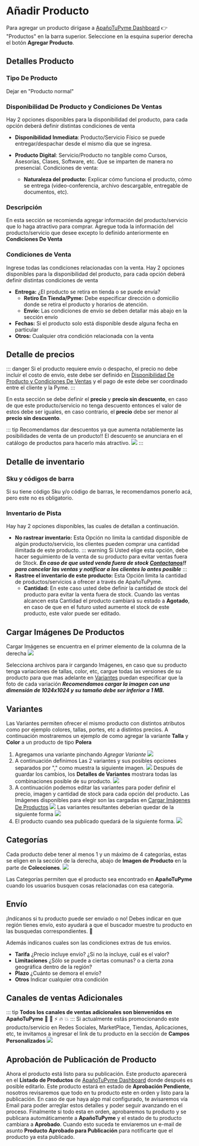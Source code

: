# Añadir Producto

Para agregar un producto dirígase a [ApañoTuPyme Dashboard](https://pyme.apanotupyme.cl/index.php?p=login) :point_right: "Productos" en la barra superior.
Seleccione en la esquina superior derecha el botón **Agregar Producto**.
<!-- ![](../assets/images/product/add_product_button.png) -->

## Detalles Producto
### Tipo De Producto
Dejar en "Producto normal"

### Disponibilidad De Producto y Condiciones De Ventas
Hay 2 opciones disponibles para la disponibilidad del producto, para cada opción deberá definir distintas condiciones de venta
  * **Disponibilidad Inmediata**: Producto/Servicio Físico se puede entregar/despachar desde el mismo día que se ingresa.
    
  * **Producto Digital**: Servicio/Producto no tangible como Cursos, Asesorías, Clases, Software, etc. Que se imparten de manera no presencial.
  Condiciones de venta:
    *  **Naturaleza del producto:** Explicar cómo funciona el producto, cómo se entrega (video-conferencia, archivo descargable, entregable de documentos, etc).

### Descripción
  En esta sección se recomienda agregar información del producto/servicio que lo haga atractivo para comprar. Agregue toda la información del producto/servicio que desee excepto lo definido anteriormente en **Condiciones De Venta**

### Condiciones de Venta

Ingrese todas las condiciones relacionadas con la venta.
Hay 2 opciones disponibles para la disponibilidad del producto, para cada opción deberá definir distintas condiciones de venta
  * **Entrega:** ¿El producto se retira en tienda o se puede envía?
    * **Retiro En Tienda/Pyme:** Debe especificar dirección o domicilio donde se retira el producto y horarios de atención.
    * **Envío:** Las condiciones de envío se deben detallar más abajo en la sección envío
  * **Fechas:** Si el producto solo está disponible desde alguna fecha en particular
  * **Otros:** Cualquier otra condición relacionada con la venta


## Detalle de precios
::: danger
Si el producto requiere envío o despacho, el precio no debe incluir el costo de envío, este debe ser definido en [Disponibilidad De Producto y Condiciones De Ventas](#disponibilidad-de-producto-y-condiciones-de-ventas) y el pago de este debe ser coordinado entre el cliente y la Pyme.
:::

En esta sección se debe definir el **precio** y **precio sin descuento**, en caso de que este producto/servicio no tenga descuento entonces el valor de estos debe ser iguales, en caso contrario, el **precio** debe ser menor al **precio sin descuento**.

::: tip 
Recomendamos dar descuentos ya que aumenta notablemente las posibilidades de venta de un producto!!
El descuento se anunciara en el catálogo de productos para hacerlo más atractivo.
![](../assets/images/product/product_generic.png)
:::

## Detalle de inventario

### Sku y códigos de barra
Si su tiene código Sku y/o código de barras, le recomendamos ponerlo acá, pero este no es obligatorio.

### Inventario de Pista
Hay hay 2 opciones disponibles, las cuales de detallan a continuación.
  * **No rastrear inventario:** Esta Opción no limita la cantidad disponible de algún producto/servicio, los clientes pueden comprar una cantidad ilimitada de este producto.
  ::: warning
  Si Usted elige esta opción, debe hacer seguimiento de la venta de su producto para evitar ventas fuera de Stock. ***En caso de que usted venda fuera de stock [Contactanos](./contact.html)!! para cancelar las ventas y notificar a los clientes lo antes posible***
  :::
  * **Rastree el inventario de este producto:** Esta Opción limita la cantidad de productos/servicios a ofrecer a través de ApañoTuPyme.
    * **Cantidad:** En este caso usted debe definir la cantidad de stock del producto para evitar la venta fuera de stock. Cuando las ventas alcancen esta Cantidad el producto cambiará su estado a **Agotado**, en caso de que en el futuro usted aumente el stock de este producto, este valor puede ser editado.

## Cargar Imágenes De Productos
Cargar Imágenes se encuentra en el primer elemento de la columna de la derecha
  ![](../assets/images/product/upload_image.png)

Selecciona archivos para ir cargando Imágenes, en caso que su producto tenga variaciones de tallas, color, etc, cargue todas las versiones de su producto para que mas adelante en [Variantes](#variantes) puedan especificar que la foto de cada variación
***Recomendamos cargar la imagen con una dimensión de 1024x1024 y su tamaño debe ser inferior a 1 MB.***


## Variantes
Las Variantes permiten ofrecer el mismo producto con distintos atributos como por ejemplo colores, tallas, portes, etc a distintos precios.
A continuación mostraremos un ejemplo de como agregar la variante **Talla** y **Color** a un producto de tipo **Polera**

1. Agregamos una variante pinchando *Agregar Variante*
  ![](../assets/images/product/product_add_variant.png)
2. A continuación definimos Las 2 variantes y sus posibles opciones separados por "," como muestra la siguiente imagen.
  ![](../assets/images/product/variant_init.png)
Después de guardar los cambios, los **Detalles de Variantes** mostrara todas las combinaciones posible de su producto.
  ![](../assets/images/product/saved_varient.png)
3. A continuación podemos editar las variantes para poder definir el precio, imagen y cantidad de stock para cada opción del producto. Las Imágenes disponibles para elegir son las cargadas en [Cargar Imágenes De Productos](#cargar-imagenes-de-productos)
  ![](../assets/images/product/edit_variant.png)
Las variantes resultantes deberían quedar de la siguiente forma
  ![](../assets/images/product/variant_done.png)
4. El producto cuando sea publicado quedará de la siguiente forma.
  ![](../assets/images/product/product_with_variant.png)

## Categorías
Cada producto debe tener al menos 1 y un máximo de 4 categorías, estas se eligen en la sección de la derecha, abajo de **Imagen de Producto** en la parte de **Colecciones**.
  ![](../assets/images/product/categories.png)

Las Categorías permiten que el producto sea encontrado en **ApañoTuPyme** cuando los usuarios busquen cosas relacionadas con esa categoría.

## Envío

¡Indícanos si tu producto puede ser enviado o no! Debes indicar en que región tienes envío, esto ayudará a que el buscador muestre tu producto en las busquedas correspondientes. :mag_right:

Además indícanos cuales son las condiciones extras de tus envios.
* **Tarifa** ¿Precio incluye envío? ¿Si no la incluye, cuál es el valor?
* **Limitaciones** ¿Sólo se puede a ciertas comunas? o a cierta zona geográfica dentro de la región?
* **Plazo** ¿Cuánto se demora el envío?
* **Otros** Indicar cualquier otra condición


## Canales de ventas Adicionales
::: tip
**Todos los canales de ventas adicionales son bienvenidos en ApañoTuPyme** :tada: :100: :zap: :fire: :boom:
:::
Si actualmente estás promocionando este producto/servicio en Redes Sociales, MarketPlace, Tiendas, Aplicaciones, etc, te invitamos a ingresar el link de tu producto en la sección de **Campos Personalizados**
  ![](../assets/images/product/additional_field.png)

## Aprobación de Publicación de Producto
Ahora el producto está listo para su publicación. Este producto aparecerá en el **Listado de Productos** de [ApañoTuPyme Dashboard](https://pyme.apanotupyme.cl/index.php?p=login) donde después es posible editarlo. Este producto estará en estado de **Aprobación Pendiente**, nosotros revisaremos que todo en tu producto este en orden y listo para la publicación. En caso de que haya algo mal configurado, te avisaremos vía Email para poder arreglar estos detalles y poder seguir avanzando en el proceso. Finalmente si todo esta en orden, aprobaremos tu producto y se publicara automáticamente a **ApañoTuPyme** y el estado de tu producto cambiara a **Aprobado**. Cuando esto suceda te enviaremos un e-mail de asunto **Producto Aprobado para Publicación** para notificarte que el producto ya esta publicado.


